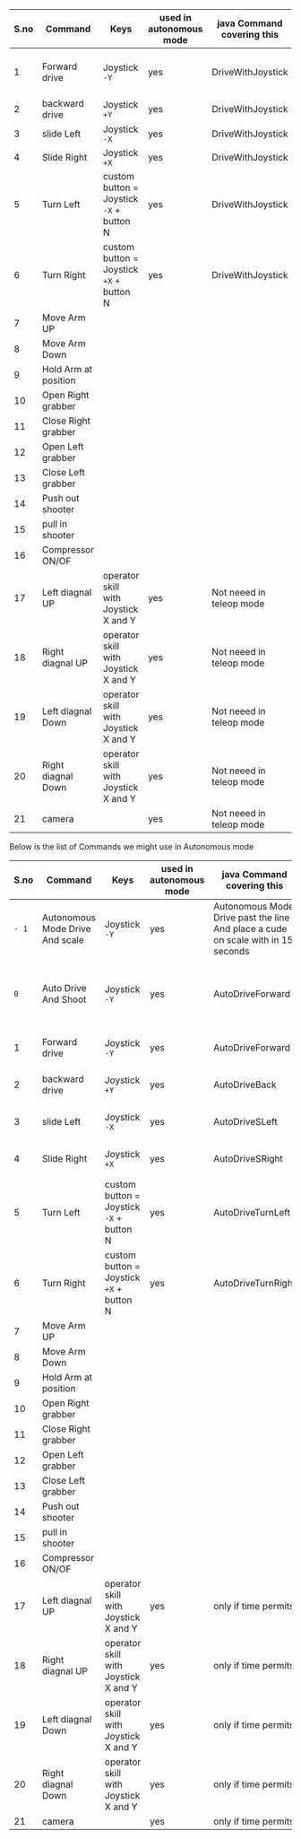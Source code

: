 | S.no | Command | Keys | used in autonomous mode |java Command covering this|comments|
|------|---------|------|-------------------------|--------|--|
1|Forward drive|Joystick `-Y`|yes|DriveWithJoystick|also look at autonomous mode commands|
2|backward drive|Joystick `+Y`|yes|DriveWithJoystick|
3|slide Left|Joystick `-X`|yes|DriveWithJoystick|
4|Slide Right|Joystick `+X`|yes|DriveWithJoystick|
5|Turn Left|custom button = Joystick `-X` + button N|yes|DriveWithJoystick|
6|Turn Right|custom button = Joystick `+X` + button N|yes|DriveWithJoystick|
7|Move Arm UP||||
8|Move Arm Down||||
9|Hold Arm at position||||
10|Open Right grabber|||| 
11|Close Right grabber|||| 
12|Open Left grabber|||| 
13|Close Left grabber|||| 
14|Push out shooter||||
15|pull in shooter||||
16|Compressor ON/OF||||
17|Left diagnal UP|operator skill with Joystick X and Y|yes|Not neeed in teleop mode||
18|Right diagnal UP|operator skill with Joystick X and Y|yes|Not neeed in teleop mode||
19|Left diagnal Down|operator skill with Joystick X and Y|yes|Not neeed in teleop mode||
20|Right diagnal Down|operator skill with Joystick X and Y|yes|Not neeed in teleop mode||
21|camera ||yes|Not neeed in teleop mode||


Below is the list of Commands we might use in Autonomous mode 

| S.no | Command | Keys | used in autonomous mode |java Command covering this|comments|
|------|---------|------|-------------------------|--------|--|
`- 1`|Autonomous Mode Drive And scale|Joystick `-Y`|yes|Autonomous Mode Drive past the line And place a cude on scale with in 15 seconds |
`0`|Auto Drive And Shoot|Joystick `-Y`|yes|AutoDriveForward|Auto Drive And Shoot cube to PORTAL in last one feet|
1|Forward drive|Joystick `-Y`|yes|AutoDriveForward|Auto Drive x distance in 20 ms |
2|backward drive|Joystick `+Y`|yes|AutoDriveBack|Auto Drive x distance in 20 ms|
3|slide Left|Joystick `-X`|yes|AutoDriveSLeft|Auto Slide x distance in 20 ms|
4|Slide Right|Joystick `+X`|yes| AutoDriveSRight|Auto Slide x distance in 20 ms|
5|Turn Left|custom button = Joystick `-X` + button N|yes|AutoDriveTurnLeft|Auto Turn x digrees angle in 20 ms|
6|Turn Right|custom button = Joystick `+X` + button N|yes|AutoDriveTurnRight|Auto Turn x digrees angle in 20 ms|
7|Move Arm UP||||
8|Move Arm Down||||
9|Hold Arm at position||||
10|Open Right grabber|||| 
11|Close Right grabber|||| 
12|Open Left grabber|||| 
13|Close Left grabber|||| 
14|Push out shooter||||
15|pull in shooter||||
16|Compressor ON/OF||||
17|Left diagnal UP|operator skill with Joystick X and Y|yes|only if time permits||
18|Right diagnal UP|operator skill with Joystick X and Y|yes|only if time permits||
19|Left diagnal Down|operator skill with Joystick X and Y|yes|only if time permits||
20|Right diagnal Down|operator skill with Joystick X and Y|yes|only if time permits||
21|camera ||yes|only if time permits||
